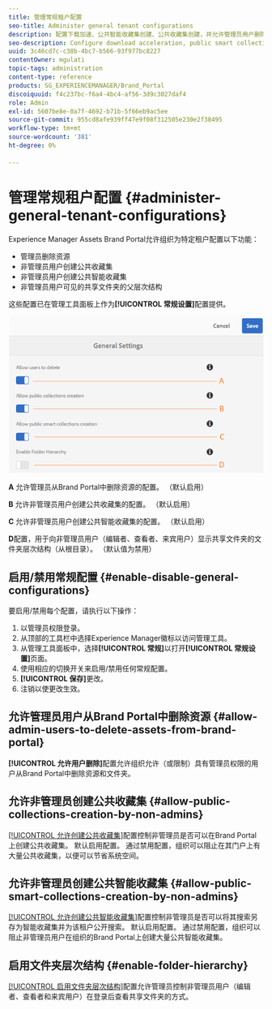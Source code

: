 ```yaml
---
title: 管理常规租户配置
seo-title: Administer general tenant configurations
description: 配置下载加速、公共智能收藏集创建、公共收藏集创建，并允许管理员用户删除租户上的资产。
seo-description: Configure download acceleration, public smart collection creation, public collection creation, and enable admin users to delete assets on tenants.
uuid: 3c46cd7c-c38b-4bc7-b566-93f977bc8227
contentOwner: mgulati
topic-tags: administration
content-type: reference
products: SG_EXPERIENCEMANAGER/Brand_Portal
discoiquuid: f4c237bc-f6a4-4bc4-af56-3d9c3027daf4
role: Admin
exl-id: 5607be8e-0a7f-4692-b71b-5f66eb9ac5ee
source-git-commit: 955cd8afe939ff47e9f08f312505e230e2f38495
workflow-type: tm+mt
source-wordcount: '381'
ht-degree: 0%

---
```


# 管理常规租户配置 {#administer-general-tenant-configurations}

Experience Manager Assets Brand Portal允许组织为特定租户配置以下功能：

* 管理员删除资源
* 非管理员用户创建公共收藏集
* 非管理员用户创建公共智能收藏集
* 非管理员用户可见的共享文件夹的父层次结构

这些配置已在管理工具面板上作为&#x200B;**[!UICONTROL 常规设置]**&#x200B;配置提供。

![](assets/general-config.png)

**A**   允许管理员从Brand Portal中删除资源的配置。 （默认启用）

**B**   允许非管理员用户创建公共收藏集的配置。 （默认启用）

**C**   允许非管理员用户创建公共智能收藏集的配置。 （默认启用）

**D**&#x200B;配置，用于向非管理员用户（编辑者、查看者、来宾用户）显示共享文件夹的文件夹层次结构（从根目录）。 （默认值为禁用）

## 启用/禁用常规配置 {#enable-disable-general-configurations}

要启用/禁用每个配置，请执行以下操作：

1. 以管理员权限登录。
1. 从顶部的工具栏中选择Experience Manager徽标以访问管理工具。
1. 从管理工具面板中，选择&#x200B;**[!UICONTROL 常规]**&#x200B;以打开&#x200B;**[!UICONTROL 常规设置]**&#x200B;页面。
1. 使用相应的切换开关来启用/禁用任何常规配置。
1. **[!UICONTROL 保存]**&#x200B;更改。
1. 注销以使更改生效。

## 允许管理员用户从Brand Portal中删除资源 {#allow-admin-users-to-delete-assets-from-brand-portal}

**[!UICONTROL 允许用户删除]**&#x200B;配置允许组织允许（或限制）具有管理员权限的用户从Brand Portal中删除资源和文件夹。

## 允许非管理员创建公共收藏集 {#allow-public-collections-creation-by-non-admins}

[[!UICONTROL 允许创建公共收藏集]](../using/brand-portal-share-collection.md#main-pars-text-1915052376)配置控制非管理员是否可以在Brand Portal上创建公共收藏集。 默认启用配置。 通过禁用配置，组织可以阻止在其门户上有大量公共收藏集，以便可以节省系统空间。

## 允许非管理员创建公共智能收藏集 {#allow-public-smart-collections-creation-by-non-admins}

[[!UICONTROL 允许创建公共智能收藏集]](../using/brand-portal-searching.md#main-pars-header-500620467)配置控制非管理员是否可以将其搜索另存为智能收藏集并为该租户公开搜索。 默认启用配置。 通过禁用配置，组织可以阻止非管理员用户在组织的Brand Portal上创建大量公共智能收藏集。

<!-- 
## Allow download acceleration {#allow-download-acceleration}

[[!UICONTROL Allow download acceleration]](../using/accelerated-download.md) configuration lets the organizations to allow accelerated downloads of assets from Brand Portal and shared links, by integrating with IBM Aspera Connect that is an install-on-demand application. The application uses proprietary technology to remove TCP overheads.
-->

## 启用文件夹层次结构 {#enable-folder-hierarchy}

[[!UICONTROL 启用文件夹层次结构]](../using/brand-portal-sharing-folders.md#non-admin-user-access-to-shared-folders)配置允许管理员控制非管理员用户（编辑者、查看者和来宾用户）在登录后查看共享文件夹的方式。
